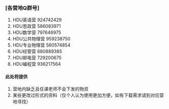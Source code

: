 ### [各营地Q群号]
  1. HDU英语营  924742429
  2. HDU思政营  586083971
  3. HDU数学营  797646975
  4. HDU公共物理营  959238750
  5. HDU专业物理营  560574854
  6. HDU经管营  680889385
  7. HDU邮电营  729200675
  8. HDU编程营  936217564


#### 此处将提供
  1. 营地内缺乏且任课老师不会下发的物资
  2. 某些更改过形式的资料（仅个人认为使用更加方便，如有下载需求请到对应营地寻找）
